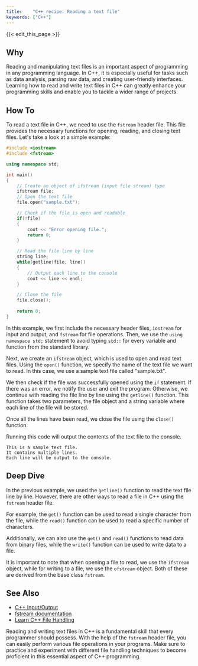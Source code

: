 ```yaml
---
title:    "C++ recipe: Reading a text file"
keywords: ["C++"]
---
```


{{< edit_this_page >}}

## Why

Reading and manipulating text files is an important aspect of programming in any programming language. In C++, it is especially useful for tasks such as data analysis, parsing raw data, and creating user-friendly interfaces. Learning how to read and write text files in C++ can greatly enhance your programming skills and enable you to tackle a wider range of projects.

## How To

To read a text file in C++, we need to use the `fstream` header file. This file provides the necessary functions for opening, reading, and closing text files. Let's take a look at a simple example:

```C++
#include <iostream>
#include <fstream>

using namespace std;

int main()
{
    // Create an object of ifstream (input file stream) type
    ifstream file;
    // Open the text file
    file.open("sample.txt");

    // Check if the file is open and readable
    if(!file)
    {
        cout << "Error opening file.";
        return 0;
    }

    // Read the file line by line
    string line;
    while(getline(file, line))
    {
        // Output each line to the console
        cout << line << endl;
    }

    // Close the file
    file.close();
    
    return 0;
}
```

In this example, we first include the necessary header files, `iostream` for input and output, and `fstream` for file operations. Then, we use the `using namespace std;` statement to avoid typing `std::` for every variable and function from the standard library.

Next, we create an `ifstream` object, which is used to open and read text files. Using the `open()` function, we specify the name of the text file we want to read. In this case, we use a sample text file called "sample.txt".

We then check if the file was successfully opened using the `if` statement. If there was an error, we notify the user and exit the program. Otherwise, we continue with reading the file line by line using the `getline()` function. This function takes two parameters, the file object and a string variable where each line of the file will be stored.

Once all the lines have been read, we close the file using the `close()` function.

Running this code will output the contents of the text file to the console.

```
This is a sample text file.
It contains multiple lines.
Each line will be output to the console.
```

## Deep Dive

In the previous example, we used the `getline()` function to read the text file line by line. However, there are other ways to read a file in C++ using the `fstream` header file.

For example, the `get()` function can be used to read a single character from the file, while the `read()` function can be used to read a specific number of characters.

Additionally, we can also use the `get()` and `read()` functions to read data from binary files, while the `write()` function can be used to write data to a file.

It is important to note that when opening a file to read, we use the `ifstream` object, while for writing to a file, we use the `ofstream` object. Both of these are derived from the base class `fstream`.

## See Also

- [C++ Input/Output](https://www.programiz.com/cpp-programming/library-function/cstdio/fscanf)
- [fstream documentation](http://www.cplusplus.com/reference/fstream/)
- [Learn C++ File Handling](https://www.geeksforgeeks.org/basics-file-handling-c/)

Reading and writing text files in C++ is a fundamental skill that every programmer should possess. With the help of the `fstream` header file, you can easily perform various file operations in your programs. Make sure to practice and experiment with different file handling techniques to become proficient in this essential aspect of C++ programming.